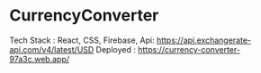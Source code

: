 # CurrencyConverter
Tech Stack : React, CSS, Firebase, Api: https://api.exchangerate-api.com/v4/latest/USD
Deployed : https://currency-converter-97a3c.web.app/
